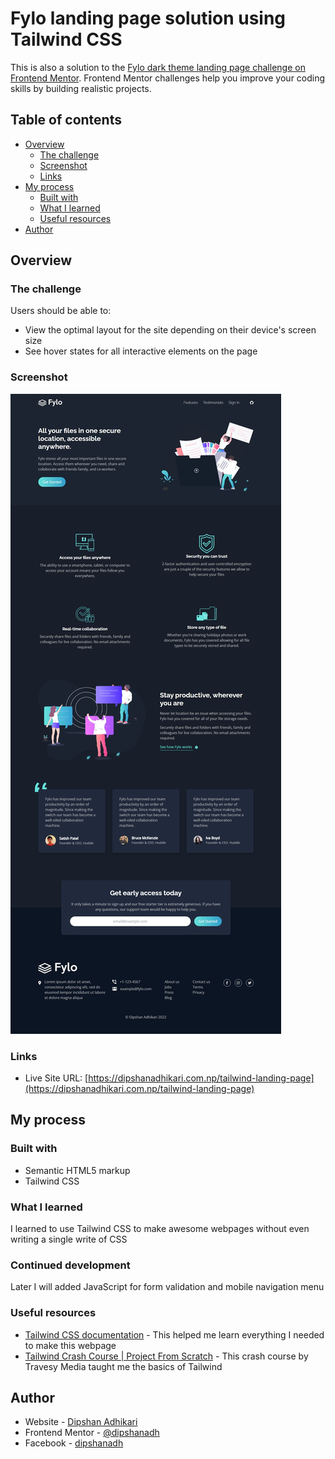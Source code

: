 # Fylo landing page solution using Tailwind CSS

This is also a solution to the [Fylo dark theme landing page challenge on Frontend Mentor](https://www.frontendmentor.io/challenges/fylo-dark-theme-landing-page-5ca5f2d21e82137ec91a50fd). Frontend Mentor challenges help you improve your coding skills by building realistic projects.

## Table of contents

-   [Overview](#overview)
    -   [The challenge](#the-challenge)
    -   [Screenshot](#screenshot)
    -   [Links](#links)
-   [My process](#my-process)
    -   [Built with](#built-with)
    -   [What I learned](#what-i-learned)
    -   [Useful resources](#useful-resources)
-   [Author](#author)

## Overview

### The challenge

Users should be able to:

-   View the optimal layout for the site depending on their device's screen size
-   See hover states for all interactive elements on the page

### Screenshot

![](./screenshot.jpeg)

### Links

-   Live Site URL: [https://dipshanadhikari.com.np/tailwind-landing-page](https://dipshanadhikari.com.np/tailwind-landing-page)

## My process

### Built with

-   Semantic HTML5 markup
-   Tailwind CSS

### What I learned

I learned to use Tailwind CSS to make awesome webpages without even writing a single write of CSS

### Continued development

Later I will added JavaScript for form validation and mobile navigation menu

### Useful resources

-   [Tailwind CSS documentation](https://tailwindcss.com/docs/) - This helped me learn everything I needed to make this webpage
-   [Tailwind Crash Course | Project From Scratch](https://www.youtube.com/watch?v=dFgzHOX84xQ) - This crash course by Travesy Media taught me the basics of Tailwind

## Author

-   Website - [Dipshan Adhikari](https://www.dipshanadhikari.com.np)
-   Frontend Mentor - [@dipshanadh](https://www.frontendmentor.io/profile/dipshanadh)
-   Facebook - [dipshanadh](https://www.facebook.com/dipshnadh)
